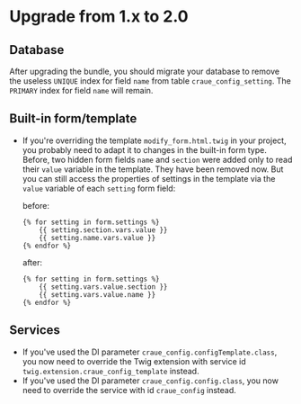 # Upgrade from 1.x to 2.0

## Database

After upgrading the bundle, you should migrate your database to remove the useless `UNIQUE` index for field `name` from table `craue_config_setting`. The `PRIMARY` index for field `name` will remain.

## Built-in form/template

- If you're overriding the template `modify_form.html.twig` in your project, you probably need to adapt it to changes in the built-in form type. Before, two hidden form fields `name` and `section` were added only to read their `value` variable in the template. They have been removed now. But you can still access the properties of settings in the template via the `value` variable of each `setting` form field:

	before:
	```twig
	{% for setting in form.settings %}
		{{ setting.section.vars.value }}
		{{ setting.name.vars.value }}
	{% endfor %}
	```

	after:
	```twig
	{% for setting in form.settings %}
		{{ setting.vars.value.section }}
		{{ setting.vars.value.name }}
	{% endfor %}
	```

## Services

- If you've used the DI parameter `craue_config.configTemplate.class`, you now need to override the Twig extension with service id `twig.extension.craue_config_template` instead.
- If you've used the DI parameter `craue_config.config.class`, you now need to override the service with id `craue_config` instead.
